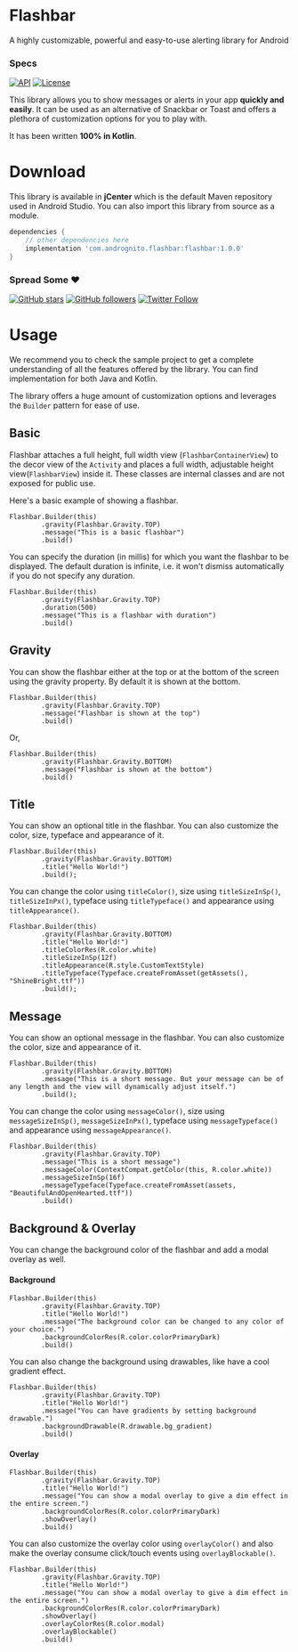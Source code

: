 # Flashbar
A highly customizable, powerful and easy-to-use alerting library for Android

### Specs
[![API](https://img.shields.io/badge/API-14%2B-orange.svg?style=flat)](https://android-arsenal.com/api?level=14) [![License](https://img.shields.io/badge/License-Apache%202.0-blue.svg)](https://opensource.org/licenses/Apache-2.0) 


This library allows you to show messages or alerts in your app **quickly and easily**. It can be used as an alternative of Snackbar or Toast and offers a plethora of customization options for you to play with.

It has been written **100% in Kotlin**.

# Download

This library is available in **jCenter** which is the default Maven repository used in Android Studio. You can also import this library from source as a module.
 
```gradle
dependencies {
    // other dependencies here
    implementation 'com.andrognito.flashbar:flashbar:1.0.0'
}
```

### Spread Some :heart:
[![GitHub stars](https://img.shields.io/github/stars/aritraroy/PatternLockView.svg?style=social&label=Star)](https://github.com/aritraroy) [![GitHub followers](https://img.shields.io/github/followers/aritraroy.svg?style=social&label=Follow)](https://github.com/aritraroy)  [![Twitter Follow](https://img.shields.io/twitter/follow/aritraroy.svg?style=social)](https://twitter.com/aritraroy) 


# Usage
We recommend you to check the sample project to get a complete understanding of all the features offered by the library. You can find implementation for both Java and Kotlin.

The library offers a huge amount of customization options and leverages the `Builder` pattern for ease of use.

## Basic 

Flashbar attaches a full height, full width view (`FlashbarContainerView`) to the decor view of the `Activity` and places a full width, adjustable height view(`FlashbarView`) inside it. These classes are internal classes and are not exposed for public use.

Here's a basic example of showing a flashbar.

```
Flashbar.Builder(this)
        .gravity(Flashbar.Gravity.TOP)
        .message("This is a basic flashbar")
        .build()
```

You can specify the duration (in millis) for which you want the flashbar to be displayed. The default duration is infinite, i.e. it won't dismiss automatically if you do not specify any duration.

```
Flashbar.Builder(this)
        .gravity(Flashbar.Gravity.TOP)
        .duration(500)
        .message("This is a flashbar with duration")
        .build()
```

## Gravity
You can show the flashbar either at the top or at the bottom of the screen using the gravity property. By default it is shown at the bottom.

```
Flashbar.Builder(this)
        .gravity(Flashbar.Gravity.TOP)
        .message("Flashbar is shown at the top")
        .build()
```
Or,

```
Flashbar.Builder(this)
        .gravity(Flashbar.Gravity.BOTTOM)
        .message("Flashbar is shown at the bottom")
        .build()
```

## Title
You can show an optional title in the flashbar. You can also customize the color, size, typeface and appearance of it.

```
Flashbar.Builder(this)
        .gravity(Flashbar.Gravity.BOTTOM)
        .title("Hello World!")
        .build();
```

You can change the color using `titleColor()`, size using `titleSizeInSp()`, `titleSizeInPx()`, typeface using `titleTypeface()` and appearance using `titleAppearance()`.

```
Flashbar.Builder(this)
        .gravity(Flashbar.Gravity.BOTTOM)
        .title("Hello World!")
        .titleColorRes(R.color.white)
        .titleSizeInSp(12f)
        .titleAppearance(R.style.CustomTextStyle)
        .titleTypeface(Typeface.createFromAsset(getAssets(), "ShineBright.ttf"))
        .build();
```

## Message
You can show an optional message in the flashbar. You can also customize the color, size and appearance of it.

```
Flashbar.Builder(this)
        .gravity(Flashbar.Gravity.BOTTOM)
        .message("This is a short message. But your message can be of any length and the view will dynamically adjust itself.")
        .build();
```

You can change the color using `messageColor()`, size using `messageSizeInSp()`, `messageSizeInPx()`, typeface using `messageTypeface()` and appearance using `messageAppearance()`.

```
Flashbar.Builder(this)
        .gravity(Flashbar.Gravity.TOP)
        .message("This is a short message")
        .messageColor(ContextCompat.getColor(this, R.color.white))
        .messageSizeInSp(16f)
        .messageTypeface(Typeface.createFromAsset(assets, "BeautifulAndOpenHearted.ttf"))
        .build()
```

## Background & Overlay
You can change the background color of the flashbar and add a modal overlay as well.

####  Background
```
Flashbar.Builder(this)
        .gravity(Flashbar.Gravity.TOP)
        .title("Hello World!")
        .message("The background color can be changed to any color of your choice.")
        .backgroundColorRes(R.color.colorPrimaryDark)
        .build()
```
You can also change the background using drawables, like have a cool gradient effect.

```
Flashbar.Builder(this)
        .gravity(Flashbar.Gravity.TOP)
        .title("Hello World!")
        .message("You can have gradients by setting background drawable.")
        .backgroundDrawable(R.drawable.bg_gradient)
        .build()
```
####  Overlay

```
Flashbar.Builder(this)
        .gravity(Flashbar.Gravity.TOP)
        .title("Hello World!")
        .message("You can show a modal overlay to give a dim effect in the entire screen.")
        .backgroundColorRes(R.color.colorPrimaryDark)
        .showOverlay()
        .build()
```
You can also customize the overlay color using `overlayColor()` and also make the overlay consume click/touch events using `overlayBlockable()`.

```
Flashbar.Builder(this)
        .gravity(Flashbar.Gravity.TOP)
        .title("Hello World!")
        .message("You can show a modal overlay to give a dim effect in the entire screen.")
        .backgroundColorRes(R.color.colorPrimaryDark)
        .showOverlay()
        .overlayColorRes(R.color.modal)
        .overlayBlockable()
        .build()
```

